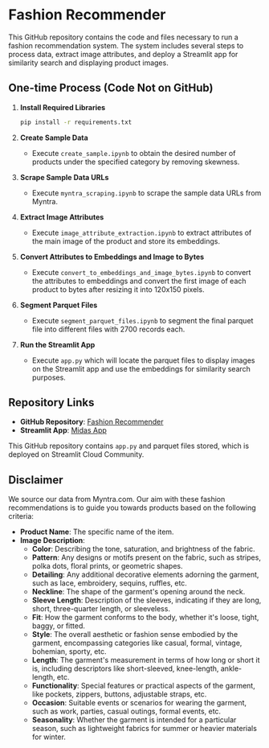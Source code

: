# Fashion Recommender

This GitHub repository contains the code and files necessary to run a fashion recommendation system. The system includes several steps to process data, extract image attributes, and deploy a Streamlit app for similarity search and displaying product images.

## One-time Process (Code Not on GitHub)

1. **Install Required Libraries**
    ```sh
    pip install -r requirements.txt
    ```

2. **Create Sample Data**
    - Execute `create_sample.ipynb` to obtain the desired number of products under the specified category by removing skewness.

3. **Scrape Sample Data URLs**
    - Execute `myntra_scraping.ipynb` to scrape the sample data URLs from Myntra.

4. **Extract Image Attributes**
    - Execute `image_attribute_extraction.ipynb` to extract attributes of the main image of the product and store its embeddings.

5. **Convert Attributes to Embeddings and Image to Bytes**
    - Execute `convert_to_embeddings_and_image_bytes.ipynb` to convert the attributes to embeddings and convert the first image of each product to bytes after resizing it into 120x150 pixels.

6. **Segment Parquet Files**
    - Execute `segment_parquet_files.ipynb` to segment the final parquet file into different files with 2700 records each.

7. **Run the Streamlit App**
    - Execute `app.py` which will locate the parquet files to display images on the Streamlit app and use the embeddings for similarity search purposes.

## Repository Links

- **GitHub Repository**: [Fashion Recommender](https://github.com/sanjana3198/FashionRecommender)
- **Streamlit App**: [Midas App](https://midas-app.streamlit.app/)

This GitHub repository contains `app.py` and parquet files stored, which is deployed on Streamlit Cloud Community.

## Disclaimer

We source our data from Myntra.com. Our aim with these fashion recommendations is to guide you towards products based on the following criteria:

- **Product Name**: The specific name of the item.
- **Image Description**:
  - **Color**: Describing the tone, saturation, and brightness of the fabric.
  - **Pattern**: Any designs or motifs present on the fabric, such as stripes, polka dots, floral prints, or geometric shapes.
  - **Detailing**: Any additional decorative elements adorning the garment, such as lace, embroidery, sequins, ruffles, etc.
  - **Neckline**: The shape of the garment's opening around the neck.
  - **Sleeve Length**: Description of the sleeves, indicating if they are long, short, three-quarter length, or sleeveless.
  - **Fit**: How the garment conforms to the body, whether it's loose, tight, baggy, or fitted.
  - **Style**: The overall aesthetic or fashion sense embodied by the garment, encompassing categories like casual, formal, vintage, bohemian, sporty, etc.
  - **Length**: The garment's measurement in terms of how long or short it is, including descriptors like short-sleeved, knee-length, ankle-length, etc.
  - **Functionality**: Special features or practical aspects of the garment, like pockets, zippers, buttons, adjustable straps, etc.
  - **Occasion**: Suitable events or scenarios for wearing the garment, such as work, parties, casual outings, formal events, etc.
  - **Seasonality**: Whether the garment is intended for a particular season, such as lightweight fabrics for summer or heavier materials for winter.

